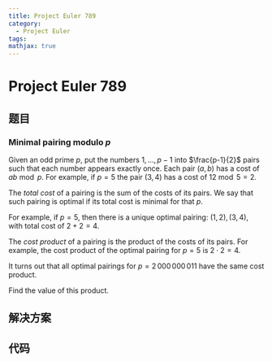 ```yaml
---
title: Project Euler 789
category:
  - Project Euler
tags:
mathjax: true
---
```

<escape><!-- more --></escape>
    
# Project Euler 789
## 题目
### Minimal pairing modulo $p$


Given an odd prime $p$, put the numbers $1,\dots,p-1$ into $\frac{p-1}{2}$ pairs such that each number appears exactly once. Each pair $(a,b)$ has a cost of $ab \bmod p$. For example, if $p=5$ the pair $(3,4)$ has a cost of $12 \bmod 5 = 2$.

The <i>total cost</i> of a pairing is the sum of the costs of its pairs. We say that such pairing is optimal if its total cost is minimal for that $p$.

For example, if $p = 5$, then there is a unique optimal pairing: $(1, 2), (3, 4)$, with total cost of $2 + 2 = 4$.

The <i>cost product</i> of a pairing is the product of the costs of its pairs. For example, the cost product of the optimal pairing for $p = 5$ is $2 \cdot 2 = 4$.

It turns out that all optimal pairings for $p = 2\,000\,000\,011$ have the same cost product.

Find the value of this product.


## 解决方案


## 代码



